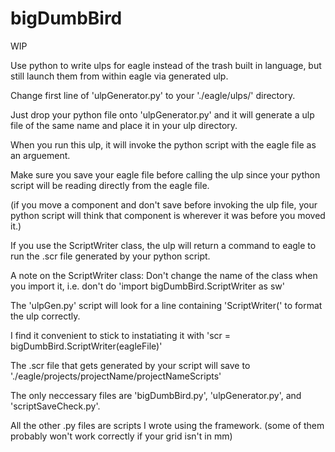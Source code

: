 # bigDumbBird
WIP

Use python to write ulps for eagle instead of the trash built in language, but still launch them from within eagle via generated ulp.

Change first line of 'ulpGenerator.py' to your './eagle/ulps/' directory.

Just drop your python file onto 'ulpGenerator.py' and it will generate a ulp file of the same name and place it in your ulp directory.

When you run this ulp, it will invoke the python script with the eagle file as an arguement.

Make sure you save your eagle file before calling the ulp since your python script will be reading directly from the eagle file.

(if you move a component and don't save before invoking the ulp file, your python script will think that component is wherever it was before you moved it.)

If you use the ScriptWriter class, the ulp will return a command to eagle to run the .scr file generated by your python script.

A note on the ScriptWriter class: Don't change the name of the class when you import it, i.e. don't do 'import bigDumbBird.ScriptWriter as sw'

The 'ulpGen.py' script will look for a line containing 'ScriptWriter(' to format the ulp correctly.

I find it convenient to stick to instatiating it with 'scr = bigDumbBird.ScriptWriter(eagleFile)'

The .scr file that gets generated by your script will save to './eagle/projects/projectName/projectNameScripts'

The only neccessary files are 'bigDumbBird.py', 'ulpGenerator.py', and 'scriptSaveCheck.py'.

All the other .py files are scripts I wrote using the framework. (some of them probably won't work correctly if your grid isn't in mm)
